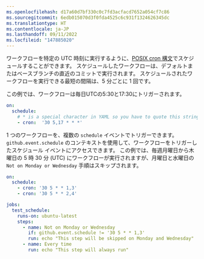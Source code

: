 ```yaml
---
ms.openlocfilehash: d17a60d7bf330c0c7fd3acfacd7652a054cf7c86
ms.sourcegitcommit: 6edb015070d3f0fda4525c6c931f1324626345dc
ms.translationtype: HT
ms.contentlocale: ja-JP
ms.lasthandoff: 09/11/2022
ms.locfileid: "147885020"
---
```

ワークフローを特定の UTC 時刻に実行するように、[POSIX cron 構文](https://pubs.opengroup.org/onlinepubs/9699919799/utilities/crontab.html#tag_20_25_07)でスケジュールすることができます。 スケジュールしたワークフローは、デフォルトまたはベースブランチの直近のコミットで実行されます。 スケジュールされたワークフローを実行できる最短の間隔は、5 分ごとに 1 回です。

この例では、ワークフローは毎日UTCの5:30と17:30にトリガーされます。

```yaml
on:
  schedule:
    # * is a special character in YAML so you have to quote this string
    - cron:  '30 5,17 * * *'

```

1 つのワークフローを、複数の `schedule` イベントでトリガーできます。 `github.event.schedule` のコンテキストを使用して、ワークフローをトリガーしたスケジュール イベントにアクセスできます。 この例では、毎週月曜日から木曜日の 5 時 30 分 (UTC) にワークフローが実行されますが、月曜日と水曜日の `Not on Monday or Wednesday` 手順はスキップされます。

```yaml
on:
  schedule:
    - cron: '30 5 * * 1,3'
    - cron: '30 5 * * 2,4'

jobs:
  test_schedule:
    runs-on: ubuntu-latest
    steps:
      - name: Not on Monday or Wednesday
        if: github.event.schedule != '30 5 * * 1,3'
        run: echo "This step will be skipped on Monday and Wednesday"
      - name: Every time
        run: echo "This step will always run"
```
